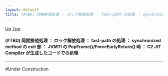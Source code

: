```yaml
---
layout: default
title: (#TBD) 同期排他処理 ： ロック解放処理 ： fast-path の処理 ： synchronized method の exit 部 ： JVMTI の PopFrame()/ForceEarlyReturn() 時 ： C2 JIT Compiler が生成したコードでの処理
---
```

[Up](nom8Tnx-bW.html) [Top](../index.html)

#### (#TBD) 同期排他処理 ： ロック解放処理 ： fast-path の処理 ： synchronized method の exit 部 ： JVMTI の PopFrame()/ForceEarlyReturn() 時 ： C2 JIT Compiler が生成したコードでの処理

--- 
#Under Construction





